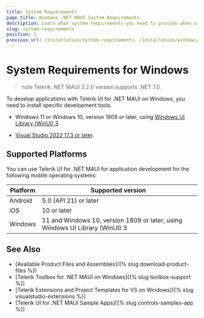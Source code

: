 ```yaml
---
title: System Requirements
page_title: Windows .NET MAUI System Requirements
description: Learn what system requirements you need to provide when using any of the installation approaches for the Telerik UI for .NET MAUI library on Windows.
slug: system-requirements
position: 1
previous_url: /installation/system-requirements, /installation/windows/getting-started-windows
---
```


# System Requirements for Windows

>note Telerik .NET MAUI 3.2.0 version supports .NET 7.0.

To develop applications with Telerik UI for .NET MAUI on Windows, you need to install specific development tools.

* Windows 11 or Windows 10, version 1809 or later, using [Windows UI Library (WinUI) 3](https://learn.microsoft.com/en-us/windows/apps/winui/winui3/).

* [Visual Studio 2022 17.3 or later](https://learn.microsoft.com/en-us/dotnet/maui/get-started/installation).

## Supported Platforms

You can use Telerik UI for .NET MAUI for application development for the following mobile operating systems:

| Platform | Supported version |
| ------------- | --------------- |
| Android | 5.0 (API 21) or later |
| iOS | 10 or later |
| Windows | 11 and Windows 10, version 1809 or later, using Windows UI Library (WinUI) 3 |

## See Also

* [Available Product Files and Assemblies]({% slug download-product-files %})
* [Telerik Toolbox for .NET MAUI on Windows]({% slug toolbox-support %})
* [Telerik Extensions and Project Templates for VS on Windows]({% slug visualstudio-extensions %})
* [Telerik UI for .NET MAUI Sample Apps]({% slug controls-samples-app %})
